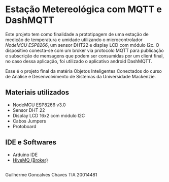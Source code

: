 # Estação Metereológica com MQTT e DashMQTT

Este projeto tem como finalidade a prototipagem de uma estação de medição de temperatura e umidade utilizando o microcontrolador _NodeMCU ESP8266_, um sensor DHT22 e display LCD com módulo I2c.
O dispositivo conecta-se com um broker via protocolo MQTT para publicação e subscrição de mensagens que podem ser consumidas por um client final, no caso dessa aplicação, foi utilizado o aplicativo android DashMQTT.

Esse é o projeto final da matéria Objetos Inteligentes Conectados do curso de Análise e Desenvolvimento de Sistemas da Universidade Mackenzie.

## Materiais utilizados

- NodeMCU ESP8266 v3.0
- Sensor DHT 22
- Display LCD 16x2 com módulo I2C
- Cabos Jumpers
- Protoboard

## IDE e Softwares

- Arduino IDE
- [HiveMQ (Broker)](http://www.hivemq.com/)

##

Guilherme Goncalves Chaves
TIA 20014481

